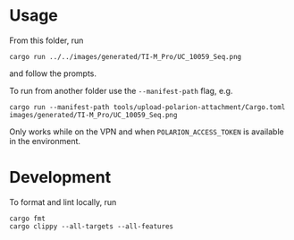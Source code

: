 # Usage

From this folder, run

```
cargo run ../../images/generated/TI-M_Pro/UC_10059_Seq.png
```

and follow the prompts.

To run from another folder use the `--manifest-path` flag, e.g.

```
cargo run --manifest-path tools/upload-polarion-attachment/Cargo.toml images/generated/TI-M_Pro/UC_10059_Seq.png
```

Only works while on the VPN and when `POLARION_ACCESS_TOKEN` is available in the environment.

# Development

To format and lint locally, run

```
cargo fmt
cargo clippy --all-targets --all-features
```
